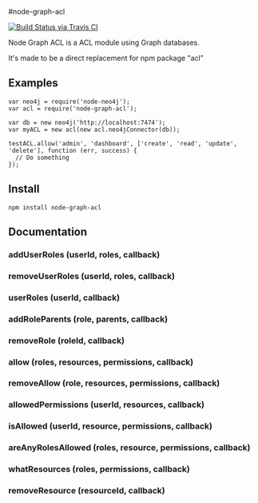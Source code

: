 #node-graph-acl

[![Build Status via Travis CI](https://travis-ci.org/ydigital-factory/node-graph-acl.svg?branch=master)](https://travis-ci.org/ydigital-factory/node-graph-acl)

Node Graph ACL is a ACL module using Graph databases.

It's made to be a direct replacement for npm package "acl"

## Examples

```
var neo4j = require('node-neo4j');
var acl = require('node-graph-acl');

var db = new neo4j('http://localhost:7474');
var myACL = new acl(new acl.neo4jConnector(db));

testACL.allow('admin', 'dashboard', ['create', 'read', 'update', 'delete'], function (err, success) {
  // Do something
});

```

## Install

```
npm install node-graph-acl
```

## Documentation

### addUserRoles (userId, roles, callback)

### removeUserRoles (userId, roles, callback)

### userRoles (userId, callback)

### addRoleParents (role, parents, callback)

### removeRole (roleId, callback)

### allow (roles, resources, permissions, callback)

### removeAllow (role, resources, permissions, callback)

### allowedPermissions (userId, resources, callback)

### isAllowed (userId, resource, permissions, callback)

### areAnyRolesAllowed (roles, resource, permissions, callback)

### whatResources (roles, permissions, callback)

### removeResource (resourceId, callback)

